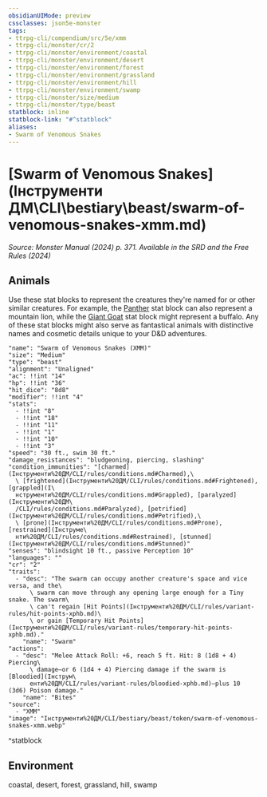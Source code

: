 ```yaml
---
obsidianUIMode: preview
cssclasses: json5e-monster
tags:
- ttrpg-cli/compendium/src/5e/xmm
- ttrpg-cli/monster/cr/2
- ttrpg-cli/monster/environment/coastal
- ttrpg-cli/monster/environment/desert
- ttrpg-cli/monster/environment/forest
- ttrpg-cli/monster/environment/grassland
- ttrpg-cli/monster/environment/hill
- ttrpg-cli/monster/environment/swamp
- ttrpg-cli/monster/size/medium
- ttrpg-cli/monster/type/beast
statblock: inline
statblock-link: "#^statblock"
aliases:
- Swarm of Venomous Snakes
---
```

# [Swarm of Venomous Snakes](Інструменти ДМ\CLI\bestiary\beast/swarm-of-venomous-snakes-xmm.md)
*Source: Monster Manual (2024) p. 371. Available in the <span title='Systems Reference Document (5.2)'>SRD</span> and the Free Rules (2024)*  

## Animals

Use these stat blocks to represent the creatures they're named for or other similar creatures. For example, the [Panther](Інструменти%20ДМ/CLI/bestiary/beast/panther-xmm.md) stat block can also represent a mountain lion, while the [Giant Goat](Інструменти%20ДМ/CLI/bestiary/beast/giant-goat-xmm.md) stat block might represent a buffalo. Any of these stat blocks might also serve as fantastical animals with distinctive names and cosmetic details unique to your D&D adventures.

```statblock
"name": "Swarm of Venomous Snakes (XMM)"
"size": "Medium"
"type": "beast"
"alignment": "Unaligned"
"ac": !!int "14"
"hp": !!int "36"
"hit_dice": "8d8"
"modifier": !!int "4"
"stats":
  - !!int "8"
  - !!int "18"
  - !!int "11"
  - !!int "1"
  - !!int "10"
  - !!int "3"
"speed": "30 ft., swim 30 ft."
"damage_resistances": "bludgeoning, piercing, slashing"
"condition_immunities": "[charmed](Інструменти%20ДМ/CLI/rules/conditions.md#Charmed),\
  \ [frightened](Інструменти%20ДМ/CLI/rules/conditions.md#Frightened), [grappled](І\
  нструменти%20ДМ/CLI/rules/conditions.md#Grappled), [paralyzed](Інструменти%20ДМ\
  /CLI/rules/conditions.md#Paralyzed), [petrified](Інструменти%20ДМ/CLI/rules/conditions.md#Petrified),\
  \ [prone](Інструменти%20ДМ/CLI/rules/conditions.md#Prone), [restrained](Інструме\
  нти%20ДМ/CLI/rules/conditions.md#Restrained), [stunned](Інструменти%20ДМ/CLI/rules/conditions.md#Stunned)"
"senses": "blindsight 10 ft., passive Perception 10"
"languages": ""
"cr": "2"
"traits":
  - "desc": "The swarm can occupy another creature's space and vice versa, and the\
      \ swarm can move through any opening large enough for a Tiny snake. The swarm\
      \ can't regain [Hit Points](Інструменти%20ДМ/CLI/rules/variant-rules/hit-points-xphb.md)\
      \ or gain [Temporary Hit Points](Інструменти%20ДМ/CLI/rules/variant-rules/temporary-hit-points-xphb.md)."
    "name": "Swarm"
"actions":
  - "desc": "Melee Attack Roll: +6, reach 5 ft. Hit: 8 (1d8 + 4) Piercing\
      \ damage—or 6 (1d4 + 4) Piercing damage if the swarm is [Bloodied](Інструм\
      енти%20ДМ/CLI/rules/variant-rules/bloodied-xphb.md)—plus 10 (3d6) Poison damage."
    "name": "Bites"
"source":
  - "XMM"
"image": "Інструменти%20ДМ/CLI/bestiary/beast/token/swarm-of-venomous-snakes-xmm.webp"
```
^statblock

## Environment

coastal, desert, forest, grassland, hill, swamp